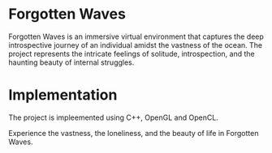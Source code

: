 # Forgotten Waves 

Forgotten Waves is an immersive virtual environment that captures the deep introspective journey of an individual amidst the vastness of the ocean. The project represents the intricate feelings of solitude, introspection, and the haunting beauty of internal struggles.

# Implementation 

The project is impleemented using C++, OpenGL and OpenCL. 



Experience the vastness, the loneliness, and the beauty of life in Forgotten Waves.
